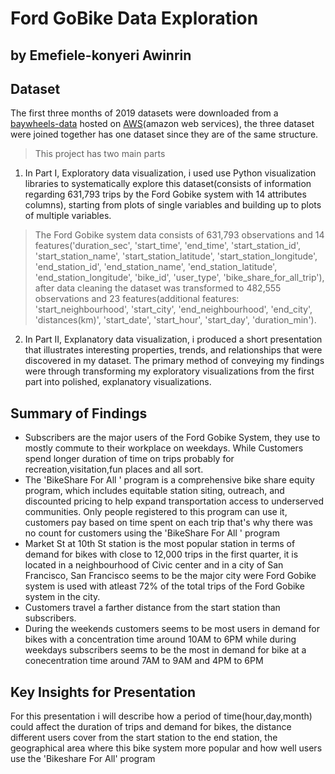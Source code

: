# Ford GoBike Data Exploration
## by Emefiele-konyeri Awinrin


## Dataset

The first three months of 2019 datasets were downloaded from a [baywheels-data](https://s3.amazonaws.com/baywheels-data/index.html) hosted on [AWS](https://s3.amazonaws.com/)(amazon web services), the three dataset were joined together has one dataset since they are of the same structure.

> This project has two main parts

1. In Part I, Exploratory data visualization, i used use Python visualization libraries to systematically explore this dataset(consists of information regarding 631,793 trips by the Ford Gobike system with 14 attributes columns), starting from plots of single variables and building up to plots of multiple variables.

> The Ford Gobike system data consists of 631,793 observations and 14 features('duration_sec', 'start_time', 'end_time', 'start_station_id', 'start_station_name', 'start_station_latitude', 'start_station_longitude', 'end_station_id', 'end_station_name', 'end_station_latitude', 'end_station_longitude', 'bike_id', 'user_type', 'bike_share_for_all_trip'), after data cleaning the dataset was transformed to 482,555 observations and 23 features(additional features: 'start_neighbourhood', 'start_city', 'end_neighbourhood', 'end_city', 'distances(km)', 'start_date', 'start_hour', 'start_day', 'duration_min').

2. In Part II, Explanatory data visualization, i produced a short presentation that illustrates interesting properties, trends, and relationships that were discovered in my dataset. The primary method of conveying my findings were through transforming my exploratory visualizations from the first part into polished, explanatory visualizations.


## Summary of Findings

* Subscribers are the major users of the Ford Gobike System, they use to mostly commute to their workplace on weekdays. While Customers spend longer duration of time on trips probably for recreation,visitation,fun places and all sort.
* The 'BikeShare For All ' program is a comprehensive bike share equity program, which includes equitable station siting, outreach, and discounted pricing to help expand transportation access to underserved communities. Only people registered to this program can use it, customers pay based on time spent on each trip that's why there was no count for customers using the 'BikeShare For All ' program
* Market St at 10th St station is the most popular station in terms of demand for bikes with close to 12,000 trips in the first quarter, it is located in a neighbourhood of Civic center and in a city of San Francisco, San Francisco seems to be the major city were Ford Gobike system is used with atleast 72% of the total trips of the Ford Gobike system in the city.
* Customers travel a farther distance from the start station than subscribers.
* During the weekends customers seems to be most users in demand for bikes with a concentration time around 10AM to 6PM while during weekdays subscribers seems to be the most in demand for bike at a conecentration time around 7AM to 9AM and 4PM to 6PM

## Key Insights for Presentation

For this presentation i will describe how a period of time(hour,day,month) could affect the duration of trips and demand for bikes, the distance different users cover from the start station to the end station, the geographical area where this bike system more popular and how well users use the 'Bikeshare For All' program